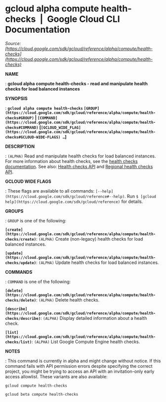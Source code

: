 # gcloud alpha compute health-checks  |  Google Cloud CLI Documentation

*Source: [https://cloud.google.com/sdk/gcloud/reference/alpha/compute/health-checks](https://cloud.google.com/sdk/gcloud/reference/alpha/compute/health-checks)*

**NAME**

: **gcloud alpha compute health-checks - read and manipulate health checks for load balanced instances**

**SYNOPSIS**

: **`gcloud alpha compute health-checks` `[GROUP](https://cloud.google.com/sdk/gcloud/reference/alpha/compute/health-checks#GROUP)` | `[COMMAND](https://cloud.google.com/sdk/gcloud/reference/alpha/compute/health-checks#COMMAND)` [`[GCLOUD_WIDE_FLAG](https://cloud.google.com/sdk/gcloud/reference/alpha/compute/health-checks#GCLOUD-WIDE-FLAGS) …`]**

**DESCRIPTION**

: `(ALPHA)` Read and manipulate health checks for load balanced
instances.
For more information about health checks, see the [health
checks documentation](https://cloud.google.com/load-balancing/docs/health-check-concepts).
See also: [Health
checks API](https://cloud.google.com/compute/docs/reference/rest/v1/healthChecks) and [Regional
health checks API](https://cloud.google.com/compute/docs/reference/rest/v1/regionHealthChecks).

**GCLOUD WIDE FLAGS**

: These flags are available to all commands: `[--help](https://cloud.google.com/sdk/gcloud/reference#--help)`.
Run `$ [gcloud help](https://cloud.google.com/sdk/gcloud/reference)` for details.

**GROUPS**

: ``GROUP`` is one of the following:

**`[create](https://cloud.google.com/sdk/gcloud/reference/alpha/compute/health-checks/create)`**:
`(ALPHA)` Create (non-legacy) health checks for load balanced
instances.

**`[update](https://cloud.google.com/sdk/gcloud/reference/alpha/compute/health-checks/update)`**:
`(ALPHA)` Update health checks for load balanced instances.

**COMMANDS**

: ``COMMAND`` is one of the following:

**`[delete](https://cloud.google.com/sdk/gcloud/reference/alpha/compute/health-checks/delete)`**:
`(ALPHA)` Delete health checks.

**`[describe](https://cloud.google.com/sdk/gcloud/reference/alpha/compute/health-checks/describe)`**:
`(ALPHA)` Display detailed information about a health check.

**`[list](https://cloud.google.com/sdk/gcloud/reference/alpha/compute/health-checks/list)`**:
`(ALPHA)` List Google Compute Engine health checks.

**NOTES**

: This command is currently in alpha and might change without notice. If this
command fails with API permission errors despite specifying the correct project,
you might be trying to access an API with an invitation-only early access
allowlist. These variants are also available:

```
gcloud compute health-checks
```

```
gcloud beta compute health-checks
```